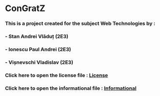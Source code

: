 # ConGratZ
### This is a project created for the subject Web Technologies by :
### - Stan Andrei Vlăduț  (2E3)
### - Ionescu Paul Andrei (2E3)
### - Vișnevschi Vladislav  (2E3)

### Click here to open the license file : [License](./others/License.md)

### Click here to open the informational file : [Informational](./others/Informational.md)

